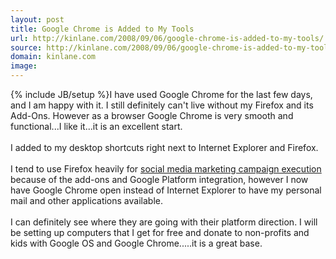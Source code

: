 ```yaml
---
layout: post
title: Google Chrome is Added to My Tools
url: http://kinlane.com/2008/09/06/google-chrome-is-added-to-my-tools/
source: http://kinlane.com/2008/09/06/google-chrome-is-added-to-my-tools/
domain: kinlane.com
image: 
---
```

{% include JB/setup %}I have used Google Chrome for the last few days, and I am happy with it. I still definitely can't live without my Firefox and its Add-Ons. However as a browser Google Chrome is very smooth and functional...I like it...it is an excellent start.<br />
<br />
I added to my desktop shortcuts right next to Internet Explorer and Firefox.<br />
<br />
I tend to use Firefox heavily for <a href="http://www.socialmediasquad.com">social media marketing campaign execution</a> because of the add-ons and Google Platform integration, however I now have Google Chrome open instead of Internet Explorer to have my personal mail and other applications available.<br />
<br />
I can definitely see where they are going with their platform direction. I will be setting up computers that I get for free and donate to non-profits and kids with Google OS and Google Chrome.....it is a great base.